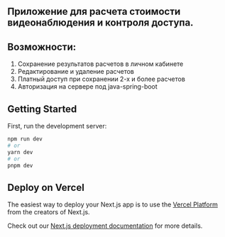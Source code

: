 ## Приложение для расчета стоимости видеонаблюдения и контроля доступа.
## Возможности:

1. Сохранение результатов расчетов в личном кабинете
2. Редактирование и удаление расчетов
3. Платный доступ при сохранении 2-х и более расчетов
4. Авторизация на сервере под java-spring-boot

## Getting Started

First, run the development server:

```bash
npm run dev
# or
yarn dev
# or
pnpm dev
```

## Deploy on Vercel

The easiest way to deploy your Next.js app is to use the [Vercel Platform](https://vercel.com/new?utm_medium=default-template&filter=next.js&utm_source=create-next-app&utm_campaign=create-next-app-readme) from the creators of Next.js.

Check out our [Next.js deployment documentation](https://nextjs.org/docs/deployment) for more details.
